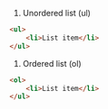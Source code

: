 1. Unordered list (ul)
```html
<ul>
	<li>List item</li>
</ul>
```

1. Ordered list (ol)
```html
<ol>
	<li>List item</li>
</ul>
```